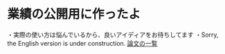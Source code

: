# 業績の公開用に作ったよ
・実際の使い方は悩んでいるから、良いアイディアをお待ちしてます
・Sorry, the English version is under construction.
[論文の一覧](https://scholar.google.co.jp/citations?user=o8WlsAMAAAAJ&hl=ja)
